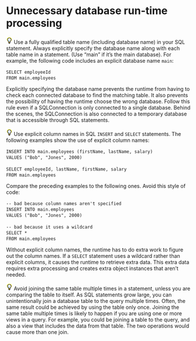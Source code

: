 # Unnecessary database run-time processing

![](../img/tip_help.png) Use a fully qualified table name (including database
name) in your SQL statement. Always explicitly specify the database name along
with each table name in a statement. (Use “main” if it’s the main database). For
example, the following code includes an explicit database name `main`:

    SELECT employeeId
    FROM main.employees

Explicitly specifying the database name prevents the runtime from having to
check each connected database to find the matching table. It also prevents the
possibility of having the runtime choose the wrong database. Follow this rule
even if a SQLConnection is only connected to a single database. Behind the
scenes, the SQLConnection is also connected to a temporary database that is
accessible through SQL statements.

![](../img/tip_help.png) Use explicit column names in SQL `INSERT` and `SELECT`
statements. The following examples show the use of explicit column names:

    INSERT INTO main.employees (firstName, lastName, salary)
    VALUES ("Bob", "Jones", 2000)

    SELECT employeeId, lastName, firstName, salary
    FROM main.employees

Compare the preceding examples to the following ones. Avoid this style of code:

    -- bad because column names aren't specified
    INSERT INTO main.employees
    VALUES ("Bob", "Jones", 2000)

    -- bad because it uses a wildcard
    SELECT *
    FROM main.employees

Without explicit column names, the runtime has to do extra work to figure out
the column names. If a `SELECT` statement uses a wildcard rather than explicit
columns, it causes the runtime to retrieve extra data. This extra data requires
extra processing and creates extra object instances that aren’t needed.

![](../img/tip_help.png) Avoid joining the same table multiple times in a
statement, unless you are comparing the table to itself. As SQL statements grow
large, you can unintentionally join a database table to the query multiple
times. Often, the same result could be achieved by using the table only once.
Joining the same table multiple times is likely to happen if you are using one
or more views in a query. For example, you could be joining a table to the
query, and also a view that includes the data from that table. The two
operations would cause more than one join.
